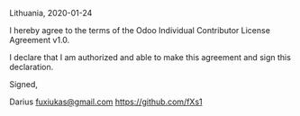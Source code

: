 Lithuania, 2020-01-24

I hereby agree to the terms of the Odoo Individual Contributor License
Agreement v1.0.

I declare that I am authorized and able to make this agreement and sign this
declaration.

Signed,

Darius fuxiukas@gmail.com https://github.com/fXs1
